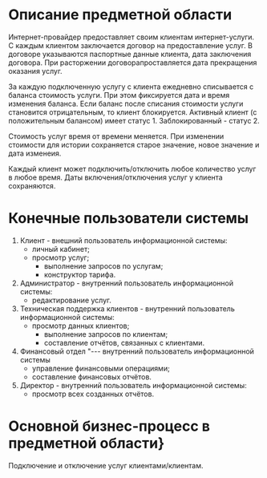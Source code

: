# Описание предметной области

Интернет-провайдер предоставляет своим клиентам интернет-услуги. С каждым клиентом заключается договор на предоставление услуг. В договоре указываются паспортные данные клиента, дата заключения договора. При расторжении договорапроставляется дата прекращения оказания услуг. 

За каждую подключенную услугу с клиента ежедневно списывается с баланса стоимость услуги. При этом фиксируется дата и время изменения баланса. Если баланс после списания стоимости услуги становится отрицательным, то клиент блокируется. Активный клиент (с положительным балансом) имеет статус 1. Заблокированный - статус 2.

Стоимость услуг время от времени меняется. При изменении стоимости для истории сохраняется старое значение, новое значение и дата изменеия.

Каждый клиент может подключить/отключить любое количество услуг в любое время. Даты включения/отключения услуг у клиента сохраняются.

# Конечные пользователи системы
1. Клиент - внешний пользователь информационной системы:
	- личный кабинет;
	- просмотр услуг;
        - выполнение запросов по услугам;
        - конструктор тарифа.
2. Администратор  - внутренний пользователь информационной системы:
	- редактирование услуг.
3. Техническая поддержка клиентов - внутренний пользователь информационной системы:
	- просмотр данных клиентов;
        - выполнение запросов по клиентам;
        - составление отчётов, связанных с клиентами.
4. Финансовый отдел  "--- внутренний пользователь информационной системы
	- управление финансовыми операциями;
	- составление финансовых отчётов.
5. Директор  - внутренний пользователь информационной системы:
	- просмотр всех созданных отчётов.

# Основной бизнес-процесс в предметной области}
Подключение и отключение услуг клиентами/клиентам.
